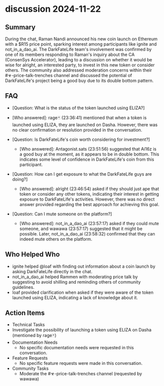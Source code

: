 # discussion 2024-11-22

## Summary
 During the chat, Raman Nandi announced his new coin launch on Ethereum with a $R15 price point, sparking interest among participants like ignite and not_in_a_dao_ai. The DarkFateLife team's involvement was confirmed by one of its members responding to Raman's inquiry about the CA (ConsenSys Accelerator), leading to a discussion on whether it would be wise for alright, an interested party, to invest in this new token or consider others. The community also addressed moderation concerns within their #☣-price-talk-trenches channel and discussed the potential of DarkFateLife's project being a good buy due to its double bottom pattern.

## FAQ
 - [Question: What is the status of the token launched using ELIZA?]
  - [Who answered]: rage🃏 (23:36:41) mentioned that when a token is launched using ELIZA, they are launched on Dasha. However, there was no clear confirmation or resolution provided in the conversation.

- [Question: Is DarkFateLife's coin worth considering for investment?]
  - [Who answered]: Antagonist.sats (23:51:56) suggested that Ai16z is a good buy at the moment, as it appears to be in double bottom. This indicates some level of confidence in DarkFateLife's coin from this participant.

- [Question: How can I get exposure to what the DarkFateLife guys are doing?]
  - [Who answered]: alright (23:46:54) asked if they should just ape that token or consider any other tokens, indicating their interest in getting exposure to DarkFateLife's activities. However, there was no direct answer provided regarding the best approach for achieving this goal.

- [Question: Can I mute someone on the platform?]
  - [Who answered]: not_in_a_dao_ai (23:57:17) asked if they could mute someone, and wawawa (23:57:17) suggested that it might be possible. Later, not_in_a_dao_ai (23:58:32) confirmed that they can indeed mute others on the platform.

## Who Helped Who
 - ignite helped @loaf with finding out information about a coin launch by asking DarkFateLife directly in the chat.
- not_in_a_dao_ai helped Rammen with moderating price talk by suggesting to avoid shilling and reminding others of community guidelines.
- loaf provided clarification when asked if they were aware of the token launched using ELIZA, indicating a lack of knowledge about it.

## Action Items
 - Technical Tasks
  - Investigate the possibility of launching a token using ELIZA on Dasha (mentioned by rage🃏)
- Documentation Needs
  - No specific documentation needs were requested in this conversation.
- Feature Requests
  - No specific feature requests were made in this conversation.
- Community Tasks
  - Moderate the #☣-price-talk-trenches channel (requested by wawawa)

